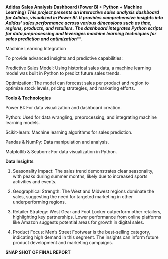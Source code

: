 ******Adidas Sales Analysis Dashboard (Power BI + Python + Machine Learning)******
***This project presents an interactive sales analysis dashboard for Adidas, visualized in Power BI.
It provides comprehensive insights into Adidas' sales performance across various dimensions such as time, regions, products, and retailers.
The dashboard integrates Python scripts for data preprocessing and leverages machine learning techniques for sales prediction and optimization*****.

Machine Learning Integration

To provide advanced insights and predictive capabilities:

Predictive Sales Model: Using historical sales data, a machine learning model was built in Python to predict future sales trends.

Optimization: The model can forecast sales per product and region to optimize stock levels, pricing strategies, and marketing efforts.

**Tools & Technologies**

Power BI: For data visualization and dashboard creation.

Python: Used for data wrangling, preprocessing, and integrating machine learning models.

Scikit-learn: Machine learning algorithms for sales prediction.

Pandas & NumPy: Data manipulation and analysis.

Matplotlib & Seaborn: For data visualization in Python.

**Data Insights**

1. Seasonality Impact: The sales trend demonstrates clear seasonality, with peaks during summer months, likely due to increased sports activities and events.


2. Geographical Strength: The West and Midwest regions dominate the sales, suggesting the need for targeted marketing in other underperforming regions.


3. Retailer Strategy: West Gear and Foot Locker outperform other retailers, highlighting key partnerships. Lower performance from online platforms like Amazon suggests potential areas for growth in digital sales.


4. Product Focus: Men’s Street Footwear is the best-selling category, indicating high demand in this segment. The insights can inform future product development and marketing campaigns.

**SNAP SHOT OF FINAL REPORT**




